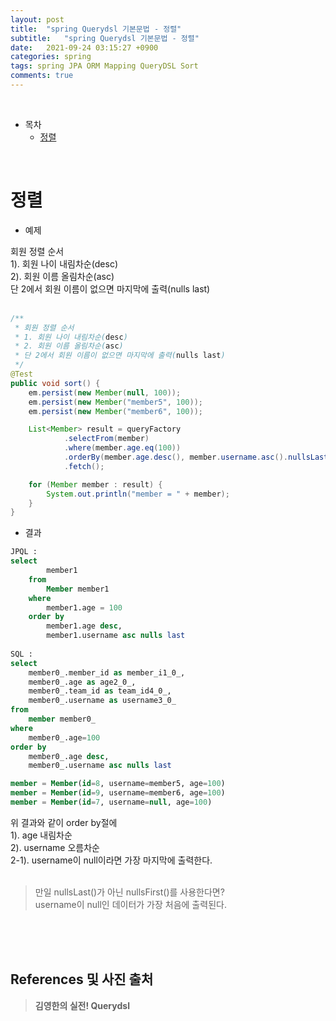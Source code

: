 ```yaml
---
layout: post
title:  "spring Querydsl 기본문법 - 정렬"
subtitle:   "spring Querydsl 기본문법 - 정렬"
date:   2021-09-24 03:15:27 +0900
categories: spring
tags: spring JPA ORM Mapping QueryDSL Sort
comments: true
---
```



<br>

- 목차
	- [정렬](#정렬)
    
<br>

# 정렬

- 예제 <br>

회원 정렬 순서 <br>
1). 회원 나이 내림차순(desc) <br>
2). 회원 이름 올림차순(asc) <br>
 단 2에서 회원 이름이 없으면 마지막에 출력(nulls last) <br><br>

```java
/**
 * 회원 정렬 순서
 * 1. 회원 나이 내림차순(desc)
 * 2. 회원 이름 올림차순(asc)
 * 단 2에서 회원 이름이 없으면 마지막에 출력(nulls last)
 */
@Test
public void sort() {
	em.persist(new Member(null, 100));
	em.persist(new Member("member5", 100));
	em.persist(new Member("member6", 100));

	List<Member> result = queryFactory
			.selectFrom(member)
			.where(member.age.eq(100))
			.orderBy(member.age.desc(), member.username.asc().nullsLast())
			.fetch();

	for (Member member : result) {
		System.out.println("member = " + member);
	}
}
```

- 결과

```SQL
JPQL :
select
        member1 
    from
        Member member1 
    where
        member1.age = 100 
    order by
        member1.age desc,
        member1.username asc nulls last
		
SQL :
select
	member0_.member_id as member_i1_0_,
	member0_.age as age2_0_,
	member0_.team_id as team_id4_0_,
	member0_.username as username3_0_ 
from
	member member0_ 
where
	member0_.age=100 
order by
	member0_.age desc,
	member0_.username asc nulls last

member = Member(id=8, username=member5, age=100)
member = Member(id=9, username=member6, age=100)
member = Member(id=7, username=null, age=100)
```

위 결과와 같이 order by절에 <br>
1). age 내림차순 <br>
2). username 오름차순 <br>
2-1). username이 null이라면 가장 마지막에 출력한다. <br><br>


> 만일 nullsLast()가 아닌 nullsFirst()를 사용한다면? <br>
username이 null인 데이터가 가장 처음에 출력된다.



<br><br><br>
## References 및 사진 출처

> __김영한의 실전! Querydsl__